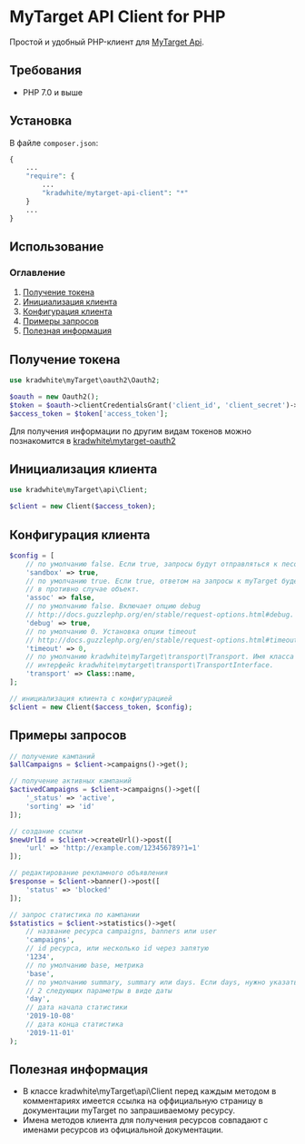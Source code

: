 MyTarget API Client for PHP
==============================

Простой и удобный PHP-клиент для [MyTarget Api](https://target.my.com/adv/api-marketing/).

## Требования
 * PHP 7.0 и выше
 
## Установка  
В файле `composer.json`:
```php
{
    ...
    "require": {
        ...
        "kradwhite/mytarget-api-client": "*"
    }
    ...
}
```

## Использование
### Оглавление
1. [Получение токена](https://github.com/kradwhite/mytarget-api-client#Получение-токена)
2. [Инициализация клиента](https://github.com/kradwhite/mytarget-api-client#Инициализация-клиента)
3. [Конфигурация клиента](https://github.com/kradwhite/mytaget-api-client#Конфигурация-клиета)
4. [Примеры запросов](https://github.com/kradwhite/mytarget-api-client#Примеры-запросов)
5. [Полезная информация](https://github.com/kradwhite/mytarget-api-client#Полезная-информация)

## Получение токена
```php
use kradwhite\myTarget\oauth2\Oauth2;

$oauth = new Oauth2();
$token = $oauth->clientCredentialsGrant('client_id', 'client_secret')->request();
$access_token = $token['access_token'];
```
Для получения информации по другим видам токенов можно познакомится в [kradwhite\mytarget-oauth2](https://github.com/kradwhite/mytarget-oauth2)

## Инициализация клиента
```php
use kradwhite\myTarget\api\Client;

$client = new Client($access_token);
```

## Конфигурация клиента
```php
$config = [
    // по умолчанию false. Если true, запросы будут отправляться к песочнице myTarget.
    'sandbox' => true,
    // по умолчанию true. Если true, ответом на запросы к myTarget будет ассоциативный массив,
    // в противно случае объект.
    'assoc' => false,
    // по умолчанию false. Включает опцию debug
    // http://docs.guzzlephp.org/en/stable/request-options.html#debug.
    'debug' => true,
    // по умолчанию 0. Установка опции timeout
    // http://docs.guzzlephp.org/en/stable/request-options.html#timeout.
    'timeout' => 0,
    // по умолчанию kradwhite\myTarget\transport\Transport. Имя класса реализующего
    // интерфейс kradwhite\mytarget\transport\TransportInterface.
    'transport' => Class::name,
];

// инициализация клиента с конфигурацией
$client = new Client($access_token, $config);
```

## Примеры запросов
```php
// получение кампаний
$allCampaigns = $client->campaigns()->get();

// получение активных кампаний
$activedCampaigns = $client->campaigns()->get([
    '_status' => 'active',
    'sorting' => 'id'
]);
```

```php
// создание ссылки
$newUrlId = $client->createUrl()->post([
    'url' => 'http://example.com/123456789?1=1'
]);
```

```php
// редактирование рекламного объявления
$response = $client->banner()->post([
    'status' => 'blocked'
]);
```

```php
// запрос статистика по кампании
$statistics = $client->statistics()->get(
    // название ресурса campaigns, banners или user
    'campaigns',
    // id ресурса, или несколько id через запятую
    '1234',
    // по умолчанию base, метрика
    'base',
    // по умолчанию summary, summary или days. Eсли days, нужно указать 
    // 2 следующих параметры в виде даты
    'day',
    // дата начала статистики
    '2019-10-08'
    // дата конца статистика
    '2019-11-01'
);
```

## Полезная информация
- В классе kradwhite\myTarget\api\Client перед каждым методом в комментариях имеется ссылка на оффициальную страницу в документации myTarget по запрашиваемому ресурсу.
- Имена методов клиента для получения ресурсов совпадают с именами ресурсов из официальной документации.
